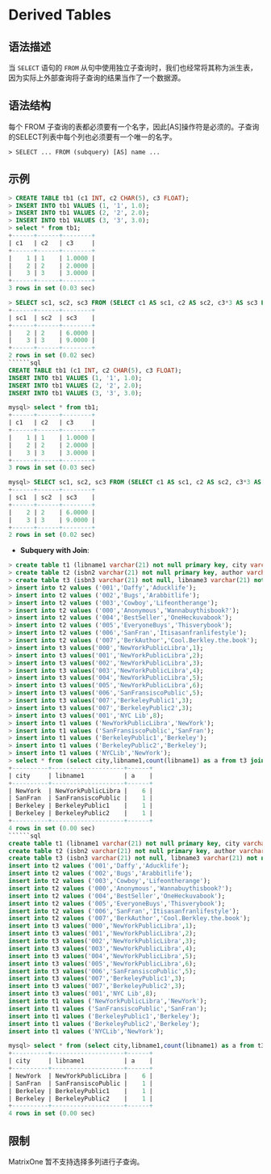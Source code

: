 # **Derived Tables**

## **语法描述**

当 `SELECT` 语句的 `FROM` 从句中使用独立子查询时，我们也经常将其称为派生表，因为实际上外部查询将子查询的结果当作了一个数据源。

## **语法结构**

每个 FROM 子查询的表都必须要有一个名字，因此[AS]操作符是必须的。子查询的SELECT列表中每个列也必须要有一个唯一的名字。

```
> SELECT ... FROM (subquery) [AS] name ...
```

## **示例**

```sql
> CREATE TABLE tb1 (c1 INT, c2 CHAR(5), c3 FLOAT);
> INSERT INTO tb1 VALUES (1, '1', 1.0);
> INSERT INTO tb1 VALUES (2, '2', 2.0);
> INSERT INTO tb1 VALUES (3, '3', 3.0);
> select * from tb1;
+------+------+--------+
| c1   | c2   | c3     |
+------+------+--------+
|    1 | 1    | 1.0000 |
|    2 | 2    | 2.0000 |
|    3 | 3    | 3.0000 |
+------+------+--------+
3 rows in set (0.03 sec)

> SELECT sc1, sc2, sc3 FROM (SELECT c1 AS sc1, c2 AS sc2, c3*3 AS sc3 FROM tb1) AS sb WHERE sc1 > 1;
+------+------+--------+
| sc1  | sc2  | sc3    |
+------+------+--------+
|    2 | 2    | 6.0000 |
|    3 | 3    | 9.0000 |
+------+------+--------+
2 rows in set (0.02 sec)
``````sql
CREATE TABLE tb1 (c1 INT, c2 CHAR(5), c3 FLOAT);
INSERT INTO tb1 VALUES (1, '1', 1.0);
INSERT INTO tb1 VALUES (2, '2', 2.0);
INSERT INTO tb1 VALUES (3, '3', 3.0);

mysql> select * from tb1;
+------+------+--------+
| c1   | c2   | c3     |
+------+------+--------+
|    1 | 1    | 1.0000 |
|    2 | 2    | 2.0000 |
|    3 | 3    | 3.0000 |
+------+------+--------+
3 rows in set (0.03 sec)

mysql> SELECT sc1, sc2, sc3 FROM (SELECT c1 AS sc1, c2 AS sc2, c3*3 AS sc3 FROM tb1) AS sb WHERE sc1 > 1;
+------+------+--------+
| sc1  | sc2  | sc3    |
+------+------+--------+
|    2 | 2    | 6.0000 |
|    3 | 3    | 9.0000 |
+------+------+--------+
2 rows in set (0.02 sec)
```

- **Subquery with Join**:

```sql
> create table t1 (libname1 varchar(21) not null primary key, city varchar(20));
> create table t2 (isbn2 varchar(21) not null primary key, author varchar(20), title varchar(60));
> create table t3 (isbn3 varchar(21) not null, libname3 varchar(21) not null, quantity int);
> insert into t2 values ('001','Daffy','Aducklife');
> insert into t2 values ('002','Bugs','Arabbitlife');
> insert into t2 values ('003','Cowboy','Lifeontherange');
> insert into t2 values ('000','Anonymous','Wannabuythisbook?');
> insert into t2 values ('004','BestSeller','OneHeckuvabook');
> insert into t2 values ('005','EveryoneBuys','Thisverybook');
> insert into t2 values ('006','SanFran','Itisasanfranlifestyle');
> insert into t2 values ('007','BerkAuthor','Cool.Berkley.the.book');
> insert into t3 values('000','NewYorkPublicLibra',1);
> insert into t3 values('001','NewYorkPublicLibra',2);
> insert into t3 values('002','NewYorkPublicLibra',3);
> insert into t3 values('003','NewYorkPublicLibra',4);
> insert into t3 values('004','NewYorkPublicLibra',5);
> insert into t3 values('005','NewYorkPublicLibra',6);
> insert into t3 values('006','SanFransiscoPublic',5);
> insert into t3 values('007','BerkeleyPublic1',3);
> insert into t3 values('007','BerkeleyPublic2',3);
> insert into t3 values('001','NYC Lib',8);
> insert into t1 values ('NewYorkPublicLibra','NewYork');
> insert into t1 values ('SanFransiscoPublic','SanFran');
> insert into t1 values ('BerkeleyPublic1','Berkeley');
> insert into t1 values ('BerkeleyPublic2','Berkeley');
> insert into t1 values ('NYCLib','NewYork');
> select * from (select city,libname1,count(libname1) as a from t3 join t1 on libname1=libname3 join t2 on isbn3=isbn2 group by city,libname1) sub ;
+----------+--------------------+------+
| city     | libname1           | a    |
+----------+--------------------+------+
| NewYork  | NewYorkPublicLibra |    6 |
| SanFran  | SanFransiscoPublic |    1 |
| Berkeley | BerkeleyPublic1    |    1 |
| Berkeley | BerkeleyPublic2    |    1 |
+----------+--------------------+------+
4 rows in set (0.00 sec)
``````sql
create table t1 (libname1 varchar(21) not null primary key, city varchar(20));
create table t2 (isbn2 varchar(21) not null primary key, author varchar(20), title varchar(60));
create table t3 (isbn3 varchar(21) not null, libname3 varchar(21) not null, quantity int);
insert into t2 values ('001','Daffy','Aducklife');
insert into t2 values ('002','Bugs','Arabbitlife');
insert into t2 values ('003','Cowboy','Lifeontherange');
insert into t2 values ('000','Anonymous','Wannabuythisbook?');
insert into t2 values ('004','BestSeller','OneHeckuvabook');
insert into t2 values ('005','EveryoneBuys','Thisverybook');
insert into t2 values ('006','SanFran','Itisasanfranlifestyle');
insert into t2 values ('007','BerkAuthor','Cool.Berkley.the.book');
insert into t3 values('000','NewYorkPublicLibra',1);
insert into t3 values('001','NewYorkPublicLibra',2);
insert into t3 values('002','NewYorkPublicLibra',3);
insert into t3 values('003','NewYorkPublicLibra',4);
insert into t3 values('004','NewYorkPublicLibra',5);
insert into t3 values('005','NewYorkPublicLibra',6);
insert into t3 values('006','SanFransiscoPublic',5);
insert into t3 values('007','BerkeleyPublic1',3);
insert into t3 values('007','BerkeleyPublic2',3);
insert into t3 values('001','NYC Lib',8);
insert into t1 values ('NewYorkPublicLibra','NewYork');
insert into t1 values ('SanFransiscoPublic','SanFran');
insert into t1 values ('BerkeleyPublic1','Berkeley');
insert into t1 values ('BerkeleyPublic2','Berkeley');
insert into t1 values ('NYCLib','NewYork');

mysql> select * from (select city,libname1,count(libname1) as a from t3 join t1 on libname1=libname3 join t2 on isbn3=isbn2 group by city,libname1) sub ;
+----------+--------------------+------+
| city     | libname1           | a    |
+----------+--------------------+------+
| NewYork  | NewYorkPublicLibra |    6 |
| SanFran  | SanFransiscoPublic |    1 |
| Berkeley | BerkeleyPublic1    |    1 |
| Berkeley | BerkeleyPublic2    |    1 |
+----------+--------------------+------+
4 rows in set (0.00 sec)
```

## **限制**

MatrixOne 暂不支持选择多列进行子查询。
